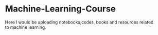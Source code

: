 # Machine-Learning-Course
Here I would be uploading notebooks,codes, books and resources related to machine learning.
